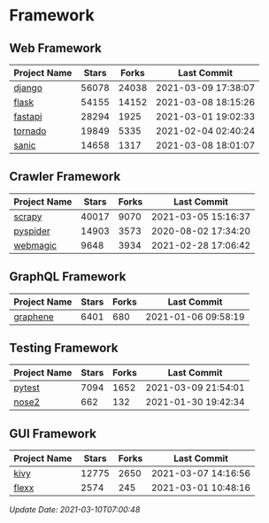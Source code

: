 # Framework

## Web Framework
| Project Name | Stars | Forks | Last Commit |
| ------------ | ----- | ----- | ----------- |
| [django](https://github.com/django/django) | 56078 | 24038 | 2021-03-09 17:38:07 |
| [flask](https://github.com/pallets/flask) | 54155 | 14152 | 2021-03-08 18:15:26 |
| [fastapi](https://github.com/tiangolo/fastapi) | 28294 | 1925 | 2021-03-01 19:02:33 |
| [tornado](https://github.com/tornadoweb/tornado) | 19849 | 5335 | 2021-02-04 02:40:24 |
| [sanic](https://github.com/sanic-org/sanic) | 14658 | 1317 | 2021-03-08 18:01:07 |

## Crawler Framework
| Project Name | Stars | Forks | Last Commit |
| ------------ | ----- | ----- | ----------- |
| [scrapy](https://github.com/scrapy/scrapy) | 40017 | 9070 | 2021-03-05 15:16:37 |
| [pyspider](https://github.com/binux/pyspider) | 14903 | 3573 | 2020-08-02 17:34:20 |
| [webmagic](https://github.com/code4craft/webmagic) | 9648 | 3934 | 2021-02-28 17:06:42 |

## GraphQL Framework
| Project Name | Stars | Forks | Last Commit |
| ------------ | ----- | ----- | ----------- |
| [graphene](https://github.com/graphql-python/graphene) | 6401 | 680 | 2021-01-06 09:58:19 |

## Testing Framework
| Project Name | Stars | Forks | Last Commit |
| ------------ | ----- | ----- | ----------- |
| [pytest](https://github.com/pytest-dev/pytest) | 7094 | 1652 | 2021-03-09 21:54:01 |
| [nose2](https://github.com/nose-devs/nose2) | 662 | 132 | 2021-01-30 19:42:34 |

## GUI Framework
| Project Name | Stars | Forks | Last Commit |
| ------------ | ----- | ----- | ----------- |
| [kivy](https://github.com/kivy/kivy) | 12775 | 2650 | 2021-03-07 14:16:56 |
| [flexx](https://github.com/flexxui/flexx) | 2574 | 245 | 2021-03-01 10:48:16 |

*Update Date: 2021-03-10T07:00:48*